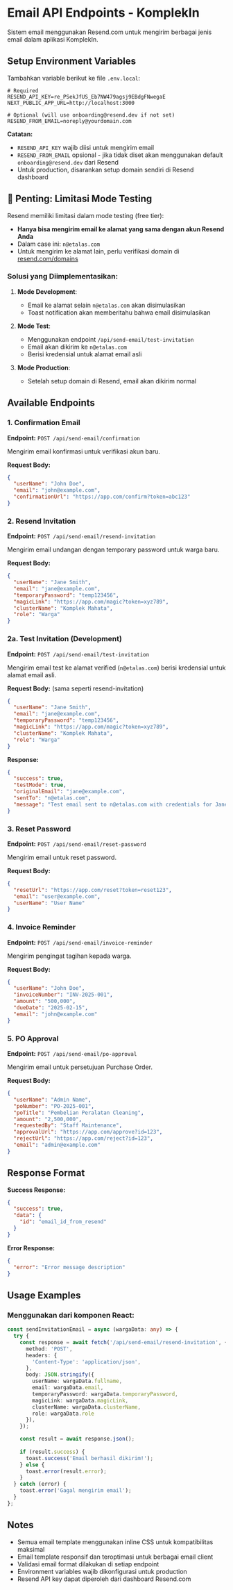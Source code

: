 # Email API Endpoints - KomplekIn

Sistem email menggunakan Resend.com untuk mengirim berbagai jenis email dalam aplikasi KomplekIn.

## Setup Environment Variables

Tambahkan variable berikut ke file `.env.local`:

```env
# Required
RESEND_API_KEY=re_PSekJfUS_Eb7NW479agsj9EBdgFNwegaE
NEXT_PUBLIC_APP_URL=http://localhost:3000

# Optional (will use onboarding@resend.dev if not set)
RESEND_FROM_EMAIL=noreply@yourdomain.com
```

**Catatan:** 
- `RESEND_API_KEY` wajib diisi untuk mengirim email
- `RESEND_FROM_EMAIL` opsional - jika tidak diset akan menggunakan default `onboarding@resend.dev` dari Resend
- Untuk production, disarankan setup domain sendiri di Resend dashboard

## 🚨 Penting: Limitasi Mode Testing

Resend memiliki limitasi dalam mode testing (free tier):
- **Hanya bisa mengirim email ke alamat yang sama dengan akun Resend Anda**
- Dalam case ini: `n@etalas.com`
- Untuk mengirim ke alamat lain, perlu verifikasi domain di [resend.com/domains](https://resend.com/domains)

### Solusi yang Diimplementasikan:

1. **Mode Development**: 
   - Email ke alamat selain `n@etalas.com` akan disimulasikan
   - Toast notification akan memberitahu bahwa email disimulasikan

2. **Mode Test**: 
   - Menggunakan endpoint `/api/send-email/test-invitation`
   - Email akan dikirim ke `n@etalas.com` 
   - Berisi kredensial untuk alamat email asli

3. **Mode Production**:
   - Setelah setup domain di Resend, email akan dikirim normal

## Available Endpoints

### 1. Confirmation Email
**Endpoint:** `POST /api/send-email/confirmation`

Mengirim email konfirmasi untuk verifikasi akun baru.

**Request Body:**
```json
{
  "userName": "John Doe",
  "email": "john@example.com",
  "confirmationUrl": "https://app.com/confirm?token=abc123"
}
```

### 2. Resend Invitation
**Endpoint:** `POST /api/send-email/resend-invitation`

Mengirim email undangan dengan temporary password untuk warga baru.

**Request Body:**
```json
{
  "userName": "Jane Smith",
  "email": "jane@example.com",
  "temporaryPassword": "temp123456",
  "magicLink": "https://app.com/magic?token=xyz789",
  "clusterName": "Komplek Mahata",
  "role": "Warga"
}
```

### 2a. Test Invitation (Development)
**Endpoint:** `POST /api/send-email/test-invitation`

Mengirim email test ke alamat verified (`n@etalas.com`) berisi kredensial untuk alamat email asli.

**Request Body:** (sama seperti resend-invitation)
```json
{
  "userName": "Jane Smith",
  "email": "jane@example.com",
  "temporaryPassword": "temp123456",
  "magicLink": "https://app.com/magic?token=xyz789",
  "clusterName": "Komplek Mahata",
  "role": "Warga"
}
```

**Response:**
```json
{
  "success": true,
  "testMode": true,
  "originalEmail": "jane@example.com",
  "sentTo": "n@etalas.com",
  "message": "Test email sent to n@etalas.com with credentials for Jane Smith"
}
```

### 3. Reset Password
**Endpoint:** `POST /api/send-email/reset-password`

Mengirim email untuk reset password.

**Request Body:**
```json
{
  "resetUrl": "https://app.com/reset?token=reset123",
  "email": "user@example.com",
  "userName": "User Name"
}
```

### 4. Invoice Reminder
**Endpoint:** `POST /api/send-email/invoice-reminder`

Mengirim pengingat tagihan kepada warga.

**Request Body:**
```json
{
  "userName": "John Doe",
  "invoiceNumber": "INV-2025-001",
  "amount": "500,000",
  "dueDate": "2025-02-15",
  "email": "john@example.com"
}
```

### 5. PO Approval
**Endpoint:** `POST /api/send-email/po-approval`

Mengirim email untuk persetujuan Purchase Order.

**Request Body:**
```json
{
  "userName": "Admin Name",
  "poNumber": "PO-2025-001",
  "poTitle": "Pembelian Peralatan Cleaning",
  "amount": "2,500,000",
  "requestedBy": "Staff Maintenance",
  "approvalUrl": "https://app.com/approve?id=123",
  "rejectUrl": "https://app.com/reject?id=123",
  "email": "admin@example.com"
}
```

## Response Format

**Success Response:**
```json
{
  "success": true,
  "data": {
    "id": "email_id_from_resend"
  }
}
```

**Error Response:**
```json
{
  "error": "Error message description"
}
```

## Usage Examples

### Menggunakan dari komponen React:

```typescript
const sendInvitationEmail = async (wargaData: any) => {
  try {
    const response = await fetch('/api/send-email/resend-invitation', {
      method: 'POST',
      headers: {
        'Content-Type': 'application/json',
      },
      body: JSON.stringify({
        userName: wargaData.fullname,
        email: wargaData.email,
        temporaryPassword: wargaData.temporaryPassword,
        magicLink: wargaData.magicLink,
        clusterName: wargaData.clusterName,
        role: wargaData.role
      }),
    });

    const result = await response.json();
    
    if (result.success) {
      toast.success('Email berhasil dikirim!');
    } else {
      toast.error(result.error);
    }
  } catch (error) {
    toast.error('Gagal mengirim email');
  }
};
```

## Notes

- Semua email template menggunakan inline CSS untuk kompatibilitas maksimal
- Email template responsif dan teroptimasi untuk berbagai email client
- Validasi email format dilakukan di setiap endpoint
- Environment variables wajib dikonfigurasi untuk production
- Resend API key dapat diperoleh dari dashboard Resend.com